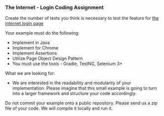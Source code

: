 
### The Internet - Login Coding Assignment

Create the number of tests you think is necessary to test the feature for [the internet login page](https://the-internet.herokuapp.com/login)

Your example must do the following:
* Implement in Java
* Implement for Chrome
* Implement Assertions
* Utilize Page Object Design Pattern
* You must use the tools - Gradle, TestNG, Selenium 3+ 

What we are looking for:
* We are interested in the readability and modularity of your implementation. Please imagine that this small example is going to turn into a larger framework and structure your code accordingly.

Do not commit your example onto a public repository. Please send us a zip file of your code. We will compile it locally and run it.
